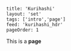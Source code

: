 ```
title: 'Kurihashi'
layout: 'set'
tags: ['intro','page']
feed: 'kurihashi_hdr'
pageOrder: 1
```

This is a **page**